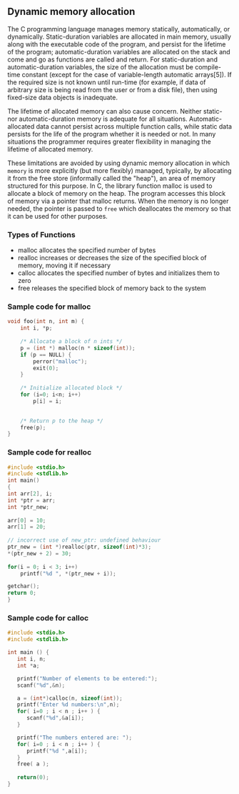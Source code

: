 ## Dynamic memory allocation

The C programming language manages memory statically, automatically, or dynamically. Static-duration variables are allocated in main memory, usually along with the executable code of the program, and persist for the lifetime of the program; automatic-duration variables are allocated on the stack and come and go as functions are called and return. For static-duration and automatic-duration variables, the size of the allocation must be compile-time constant (except for the case of variable-length automatic arrays[5]). If the required size is not known until run-time (for example, if data of arbitrary size is being read from the user or from a disk file), then using fixed-size data objects is inadequate.

The lifetime of allocated memory can also cause concern. Neither static- nor automatic-duration memory is adequate for all situations. Automatic-allocated data cannot persist across multiple function calls, while static data persists for the life of the program whether it is needed or not. In many situations the programmer requires greater flexibility in managing the lifetime of allocated memory.

These limitations are avoided by using dynamic memory allocation in which ```memory``` is more explicitly (but more flexibly) managed, typically, by allocating it from the free store (informally called the "heap"), an area of memory structured for this purpose. In C, the library function malloc is used to allocate a block of memory on the heap. The program accesses this block of memory via a pointer that malloc returns. When the memory is no longer needed, the pointer is passed to ```free``` which deallocates the memory so that it can be used for other purposes.

### Types of Functions

* malloc	allocates the specified number of bytes
* realloc	increases or decreases the size of the specified block of memory, moving it if necessary
* calloc	allocates the specified number of bytes and initializes them to zero
* free		releases the specified block of memory back to the system

### Sample code for malloc 
``` C
void foo(int n, int m) {
    int i, *p;
  
    /* Allocate a block of n ints */
    p = (int *) malloc(n * sizeof(int));
    if (p == NULL) {
        perror("malloc");
        exit(0);
    }
  
    /* Initialize allocated block */
    for (i=0; i<n; i++) 
        p[i] = i;

  
    /* Return p to the heap */
    free(p); 
}
```
### Sample code for realloc
```C
#include <stdio.h> 
#include <stdlib.h> 
int main() 
{ 
int arr[2], i; 
int *ptr = arr; 
int *ptr_new; 
	
arr[0] = 10; 
arr[1] = 20;	 
	
// incorrect use of new_ptr: undefined behaviour 
ptr_new = (int *)realloc(ptr, sizeof(int)*3); 
*(ptr_new + 2) = 30; 
	
for(i = 0; i < 3; i++) 
	printf("%d ", *(ptr_new + i)); 

getchar(); 
return 0; 
} 
```
### Sample code for calloc
``` C
#include <stdio.h>
#include <stdlib.h>

int main () {
   int i, n;
   int *a;

   printf("Number of elements to be entered:");
   scanf("%d",&n);

   a = (int*)calloc(n, sizeof(int));
   printf("Enter %d numbers:\n",n);
   for( i=0 ; i < n ; i++ ) {
      scanf("%d",&a[i]);
   }

   printf("The numbers entered are: ");
   for( i=0 ; i < n ; i++ ) {
      printf("%d ",a[i]);
   }
   free( a );
   
   return(0);
}
```
